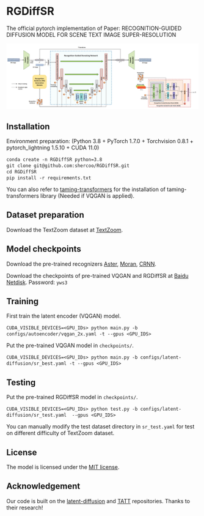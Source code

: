 # RGDiffSR
The official pytorch implementation of Paper: RECOGNITION-GUIDED DIFFUSION MODEL FOR SCENE TEXT IMAGE SUPER-RESOLUTION
<p align="center">
<img src=./RGDiffSR.png />
</p>

## Installation

Environment preparation: (Python 3.8 + PyTorch 1.7.0 + Torchvision 0.8.1 + pytorch_lightning 1.5.10 + CUDA 11.0)

```
conda create -n RGDiffSR python=3.8
git clone git@github.com:shercoo/RGDiffSR.git
cd RGDiffSR
pip install -r requirements.txt
```

You can also refer to [taming-transformers](https://github.com/CompVis/taming-transformers) for the installation of taming-transformers library (Needed if VQGAN is applied).

## Dataset preparation

Download the TextZoom dataset at [TextZoom](https://github.com/WenjiaWang0312/TextZoom). 

## Model checkpoints

Download the pre-trained recognizers [Aster](https://github.com/ayumiymk/aster.pytorch), [Moran](https://github.com/Canjie-Luo/MORAN_v2), [CRNN](https://github.com/meijieru/crnn.pytorch).

Download the checkpoints of pre-trained VQGAN and RGDiffSR at [Baidu Netdisk](https://pan.baidu.com/s/1SV7GHY0kfHB6s7eC3tUFqA?pwd=yws3). Password: `yws3`

## Training

First train the latent encoder (VQGAN) model.

```shell
CUDA_VISIBLE_DEVICES=<GPU_IDs> python main.py -b configs/autoencoder/vqgan_2x.yaml -t --gpus <GPU_IDS>     
```

Put the pre-trained VQGAN model in `checkpoints/`.

```shell
CUDA_VISIBLE_DEVICES=<GPU_IDs> python main.py -b configs/latent-diffusion/sr_best.yaml -t --gpus <GPU_IDS>
```

## Testing

Put the pre-trained RGDiffSR model in `checkpoints/`.

```shell
CUDA_VISIBLE_DEVICES=<GPU_IDs> python test.py -b configs/latent-diffusion/sr_test.yaml  --gpus <GPU_IDS>
```

You can manually modify the test dataset directory in `sr_test.yaml` for test on different difficulty of TextZoom dataset. 

## License

The model is licensed under the [MIT license](LICENSE).

## Acknowledgement 
Our code is built on the [latent-diffusion](https://github.com/CompVis/latent-diffusion/tree/main) and [TATT](https://github.com/mjq11302010044/TATT) repositories. Thanks to their research!

